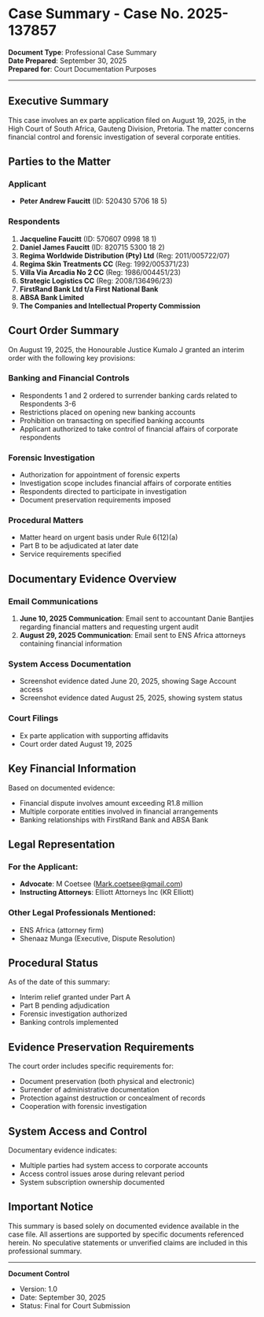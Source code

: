 # Case Summary - Case No. 2025-137857

**Document Type**: Professional Case Summary  
**Date Prepared**: September 30, 2025  
**Prepared for**: Court Documentation Purposes

---

## Executive Summary

This case involves an ex parte application filed on August 19, 2025, in the High Court of South Africa, Gauteng Division, Pretoria. The matter concerns financial control and forensic investigation of several corporate entities.

## Parties to the Matter

### Applicant
- **Peter Andrew Faucitt** (ID: 520430 5706 18 5)

### Respondents
1. **Jacqueline Faucitt** (ID: 570607 0998 18 1)
2. **Daniel James Faucitt** (ID: 820715 5300 18 2)
3. **Regima Worldwide Distribution (Pty) Ltd** (Reg: 2011/005722/07)
4. **Regima Skin Treatments CC** (Reg: 1992/005371/23)
5. **Villa Via Arcadia No 2 CC** (Reg: 1986/004451/23)
6. **Strategic Logistics CC** (Reg: 2008/136496/23)
7. **FirstRand Bank Ltd t/a First National Bank**
8. **ABSA Bank Limited**
9. **The Companies and Intellectual Property Commission**

## Court Order Summary

On August 19, 2025, the Honourable Justice Kumalo J granted an interim order with the following key provisions:

### Banking and Financial Controls
- Respondents 1 and 2 ordered to surrender banking cards related to Respondents 3-6
- Restrictions placed on opening new banking accounts
- Prohibition on transacting on specified banking accounts
- Applicant authorized to take control of financial affairs of corporate respondents

### Forensic Investigation
- Authorization for appointment of forensic experts
- Investigation scope includes financial affairs of corporate entities
- Respondents directed to participate in investigation
- Document preservation requirements imposed

### Procedural Matters
- Matter heard on urgent basis under Rule 6(12)(a)
- Part B to be adjudicated at later date
- Service requirements specified

## Documentary Evidence Overview

### Email Communications
1. **June 10, 2025 Communication**: Email sent to accountant Danie Bantjies regarding financial matters and requesting urgent audit
2. **August 29, 2025 Communication**: Email sent to ENS Africa attorneys containing financial information

### System Access Documentation
- Screenshot evidence dated June 20, 2025, showing Sage Account access
- Screenshot evidence dated August 25, 2025, showing system status

### Court Filings
- Ex parte application with supporting affidavits
- Court order dated August 19, 2025

## Key Financial Information

Based on documented evidence:
- Financial dispute involves amount exceeding R1.8 million
- Multiple corporate entities involved in financial arrangements
- Banking relationships with FirstRand Bank and ABSA Bank

## Legal Representation

### For the Applicant:
- **Advocate**: M Coetsee (Mark.coetsee@gmail.com)
- **Instructing Attorneys**: Elliott Attorneys Inc (KR Elliott)

### Other Legal Professionals Mentioned:
- ENS Africa (attorney firm)
- Shenaaz Munga (Executive, Dispute Resolution)

## Procedural Status

As of the date of this summary:
- Interim relief granted under Part A
- Part B pending adjudication
- Forensic investigation authorized
- Banking controls implemented

## Evidence Preservation Requirements

The court order includes specific requirements for:
- Document preservation (both physical and electronic)
- Surrender of administrative documentation
- Protection against destruction or concealment of records
- Cooperation with forensic investigation

## System Access and Control

Documentary evidence indicates:
- Multiple parties had system access to corporate accounts
- Access control issues arose during relevant period
- System subscription ownership documented

## Important Notice

This summary is based solely on documented evidence available in the case file. All assertions are supported by specific documents referenced herein. No speculative statements or unverified claims are included in this professional summary.

---

**Document Control**
- Version: 1.0
- Date: September 30, 2025
- Status: Final for Court Submission